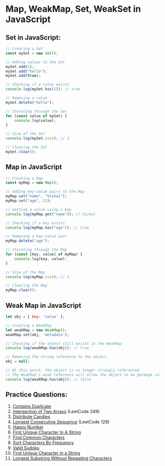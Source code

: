 # Map, WeakMap, Set, WeakSet in JavaScript

## Set in JavaScript:

```javascript
// Creating a Set
const mySet = new Set();

// Adding values to the Set
mySet.add(1);
mySet.add("hello");
mySet.add(true);

// Checking if a value exists
console.log(mySet.has(1)); // true

// Removing a value
mySet.delete("hello");

// Iterating through the Set
for (const value of mySet) {
    console.log(value);
}

// Size of the Set
console.log(mySet.size); // 2

// Clearing the Set
mySet.clear();
```

## Map in JavaScript

```javascript
// Creating a Map
const myMap = new Map();

// Adding key-value pairs to the Map
myMap.set("name", "Vishal");
myMap.set("age", 21);

// Getting a value using a key
console.log(myMap.get("name")); // Vishal

// Checking if a key exists
console.log(myMap.has("age")); // true

// Removing a key-value pair
myMap.delete("age");

// Iterating through the Map
for (const [key, value] of myMap) {
    console.log(key, value);
}

// Size of the Map
console.log(myMap.size); // 1

// Clearing the Map
myMap.clear();
```

## Weak Map in JavaScript

```javascript
let obj = { key: 'value' };

// Creating a WeakMap
let weakMap = new WeakMap();
weakMap.set(obj, 'metadata');

// Checking if the object still exists in the WeakMap
console.log(weakMap.has(obj)); // true

// Removing the strong reference to the object
obj = null;

// At this point, the object is no longer strongly referenced
// The WeakMap's weak reference will allow the object to be garbage collected
console.log(weakMap.has(obj)); // false
```

## Practice Questions:

1. [Contains Duplicate](https://leetcode.com/problems/contains-duplicate/)
2. [Intersection of Two Arrays](https://leetcode.com/problems/intersection-of-two-arrays/) (LeetCode 349)
3. [Distribute Candies](https://leetcode.com/problems/distribute-candies/)
4. [Longest Consecutive Sequence](https://leetcode.com/problems/longest-consecutive-sequence/) (LeetCode 128)
5. [Happy Number](https://leetcode.com/problems/happy-number/)
6. [First Unique Character In A String](https://leetcode.com/problems/first-unique-character-in-a-string/)
7. [Find Common Characters](https://leetcode.com/problems/find-common-characters/)
8. [Sort Characters By Frequency](https://leetcode.com/problems/sort-characters-by-frequency/)
9. [Valid Sudoku](https://leetcode.com/problems/valid-sudoku/)
10. [First Unique Character in a String](https://leetcode.com/problems/first-unique-character-in-a-string/)
11. [Longest Substring Without Repeating Characters](https://leetcode.com/problems/longest-substring-without-repeating-characters/)